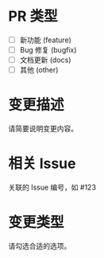 # PR 类型

- [ ] 新功能 (feature)
- [ ] Bug 修复 (bugfix)
- [ ] 文档更新 (docs)
- [ ] 其他 (other)

# 变更描述

请简要说明变更内容。

# 相关 Issue

关联的 Issue 编号，如 #123

# 变更类型

请勾选合适的选项。